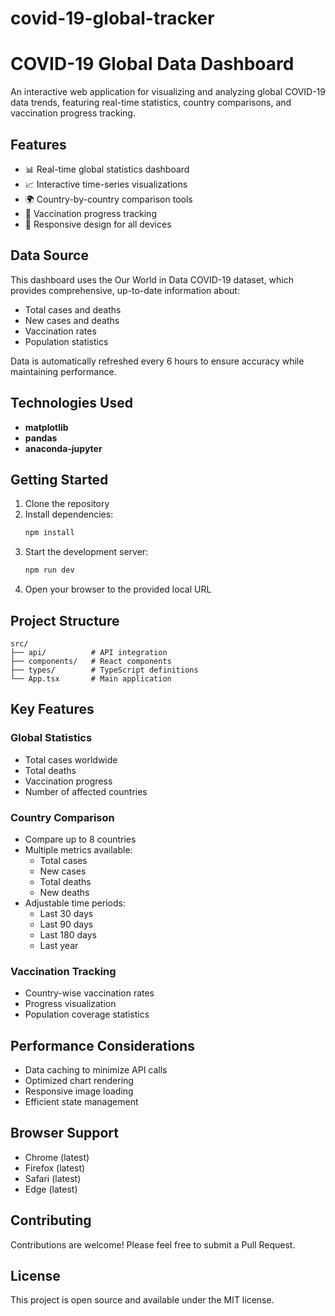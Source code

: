 # covid-19-global-tracker
# COVID-19 Global Data Dashboard

An interactive web application for visualizing and analyzing global COVID-19 data trends, featuring real-time statistics, country comparisons, and vaccination progress tracking.

## Features

- 📊 Real-time global statistics dashboard
- 📈 Interactive time-series visualizations
- 🌍 Country-by-country comparison tools
- 💉 Vaccination progress tracking
- 📱 Responsive design for all devices

## Data Source

This dashboard uses the Our World in Data COVID-19 dataset, which provides comprehensive, up-to-date information about:

- Total cases and deaths
- New cases and deaths
- Vaccination rates
- Population statistics

Data is automatically refreshed every 6 hours to ensure accuracy while maintaining performance.

## Technologies Used

- **matplotlib**
- **pandas**
- **anaconda-jupyter**

## Getting Started

1. Clone the repository
2. Install dependencies:
   ```bash
   npm install
   ```
3. Start the development server:
   ```bash
   npm run dev
   ```
4. Open your browser to the provided local URL

## Project Structure

```
src/
├── api/          # API integration
├── components/   # React components
├── types/        # TypeScript definitions
└── App.tsx       # Main application
```

## Key Features

### Global Statistics
- Total cases worldwide
- Total deaths
- Vaccination progress
- Number of affected countries

### Country Comparison
- Compare up to 8 countries
- Multiple metrics available:
  - Total cases
  - New cases
  - Total deaths
  - New deaths
- Adjustable time periods:
  - Last 30 days
  - Last 90 days
  - Last 180 days
  - Last year

### Vaccination Tracking
- Country-wise vaccination rates
- Progress visualization
- Population coverage statistics

## Performance Considerations

- Data caching to minimize API calls
- Optimized chart rendering
- Responsive image loading
- Efficient state management

## Browser Support

- Chrome (latest)
- Firefox (latest)
- Safari (latest)
- Edge (latest)

## Contributing

Contributions are welcome! Please feel free to submit a Pull Request.

## License

This project is open source and available under the MIT license.
